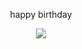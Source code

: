 <!DOCTYPE html>
<html>
<head>
    <title>何欣奕</title>
    <style>
        body {
            text-align:center;
            padding:50px;
            [t01355f88e1e4d8b1c1](https://user-images.githubusercontent.com/119550736/205034180-1380ab50-eb55-4e74-b5c3-7d5356ace7f7.jpg)
        }
    </style>
</head>
<body>
    <p>happy birthday</p>
    <img src="pic.jpeg" />

